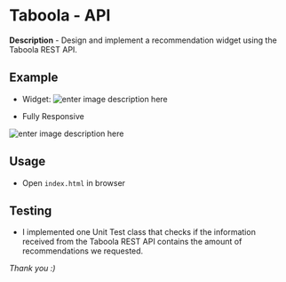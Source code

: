 # Taboola - API

**Description** - Design and implement a recommendation widget using the Taboola REST API.

## Example

- Widget:
  ![enter image description here](https://i.ibb.co/ypFBPNy/1.png)

- Fully Responsive

![enter image description here](https://i.ibb.co/qnn3jK2/2.png)

## Usage

- Open `index.html` in browser

## Testing

- I implemented one Unit Test class that checks if the information
  received from the Taboola REST API contains the amount of
  recommendations we requested.

_Thank you :)_
